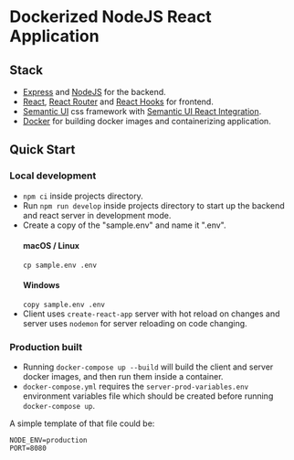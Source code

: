 # Dockerized NodeJS React Application

## Stack

- [Express](http://expressjs.com/) and [NodeJS](https://nodejs.org/en/) for the backend.
- [React](https://reactjs.org), [React Router](https://reacttraining.com/react-router/) and [React Hooks](https://reactjs.org/docs/hooks-intro.html) for frontend.
- [Semantic UI](https://semantic-ui.com/) css framework with [Semantic UI React Integration](https://react.semantic-ui.com/).
- [Docker](https://www.docker.com/) for building docker images and containerizing application.

## Quick Start

### Local development

- `npm ci` inside projects directory.
- Run `npm run develop` inside projects directory to start up the backend and react server in development mode.
- Create a copy of the "sample.env" and name it ".env".
  #### macOS / Linux
  `cp sample.env .env`
  #### Windows
  `copy sample.env .env`
- Client uses `create-react-app` server with hot reload on changes and server uses `nodemon` for server reloading on code changing.

### Production built

- Running `docker-compose up --build` will build the client and server docker images, and then run them inside a container.
- `docker-compose.yml` requires the `server-prod-variables.env` environment variables file which should be created before running `docker-compose up`.

A simple template of that file could be:

```
NODE_ENV=production
PORT=8080
```
